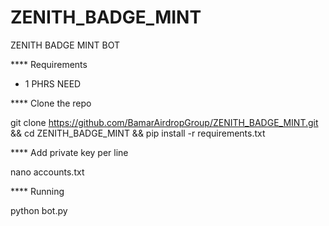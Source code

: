 # ZENITH_BADGE_MINT
ZENITH BADGE MINT BOT




**** Requirements
   - 1 PHRS  NEED



**** Clone the repo

git clone https://github.com/BamarAirdropGroup/ZENITH_BADGE_MINT.git && cd ZENITH_BADGE_MINT && pip install -r requirements.txt



**** Add private key per line 

nano accounts.txt



**** Running

python bot.py
